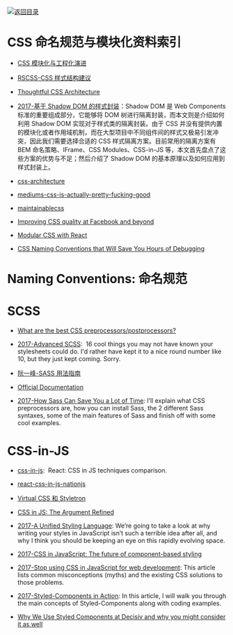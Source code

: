 [![返回目录](https://parg.co/UGo)](https://github.com/wxyyxc1992/Awesome-Links) 
# CSS 命名规范与模块化资料索引

* [CSS 模块化与工程化演进](https://mp.weixin.qq.com/s/1QkGy9UbRF3FtyBllmJdmA)

* [RSCSS-CSS 样式结构建议](https://github.com/rstacruz/rscss)

* [Thoughtful CSS Architecture](https://seesparkbox.com/foundry/thoughtful_css_architecture)

* [2017-基于 Shadow DOM 的样式封装](https://meowni.ca/posts/shadow-dom/)：Shadow DOM 是 Web Components 标准的重要组成部分，它能够将 DOM 树进行隔离封装，而本文则是介绍如何利用 Shadow DOM 实现对于样式类的隔离封装。由于 CSS 并没有提供内置的模块化或者作用域机制，而在大型项目中不同组件间的样式又极易引发冲突，因此我们需要选择合适的 CSS 样式隔离方案。目前常用的隔离方案有 BEM 命名策略、IFrame、CSS Modules、CSS-in-JS 等，本文首先盘点了这些方案的优势与不足；然后介绍了 Shadow DOM 的基本原理以及如何应用到样式封装上。

* [css-architecture](http://philipwalton.com/articles/css-architecture/)

* [mediums-css-is-actually-pretty-fucking-good](https://medium.com/@fat/mediums-css-is-actually-pretty-fucking-good-b8e2a6c78b06#.p4vui6i9h)

* [maintainablecss](http://maintainablecss.com/chapters/semantics/)

* [Improving CSS quality at Facebook and beyond](https://code.facebook.com/posts/879890885467584)

* [Modular CSS with React](https://medium.com/@pioul/modular-css-with-react-61638ae9ea3e#.wwleyppu3)

* [CSS Naming Conventions that Will Save You Hours of Debugging](https://parg.co/UkE)

# Naming Conventions: 命名规范

# SCSS

* [What are the best CSS preprocessors/postprocessors?](http://www.slant.co/topics/217/~css-preprocessors-postprocessors)

* [2017-Advanced SCSS](https://gist.github.com/jareware/4738651):  16 cool things you may not have known your stylesheets could do. I'd rather have kept it to a nice round number like 10, but they just kept coming. Sorry.

* [阮一峰-SASS 用法指南](http://www.ruanyifeng.com/blog/2012/06/sass.html)

* [Official Documentation](http://sass-lang.com/documentation/file.SASS_REFERENCE.html#variables_)

* [2017-How Sass Can Save You a Lot of Time](https://codeburst.io/how-sass-can-save-you-a-lot-of-time-f1198b658012): I’ll explain what CSS preprocessors are, how you can install Sass, the 2 different Sass syntaxes, some of the main features of Sass and finish off with some cool examples.

# CSS-in-JS

* [css-in-js](https://github.com/MicheleBertoli/css-in-js):  React: CSS in JS techniques comparison.

* [react-css-in-js-nationjs](http://blog.vjeux.com/2014/javascript/react-css-in-js-nationjs.html)

* [Virtual CSS 和 Styletron](http://www.zcfy.cc/article/virtual-css-with-styletron-1996.html)

* [CSS in JS: The Argument Refined](https://medium.com/@steida/css-in-js-the-argument-refined-471c7eb83955#.z6czxmcfm)

* [2017-A Unified Styling Language](https://medium.com/seek-blog/a-unified-styling-language-d0c208de2660): We’re going to take a look at why writing your styles in JavaScript isn’t such a terrible idea after all, and why I think you should be keeping an eye on this rapidly evolving space.

* [2017-CSS in JavaScript: The future of component-based styling](https://parg.co/bNe)

* [2017-Stop using CSS in JavaScript for web development](https://hackernoon.com/stop-using-css-in-javascript-for-web-development-fa32fb873dcc): This article lists common misconceptions (myths) and the existing CSS solutions to those problems.

* [2017-Styled-Components in Action](https://medium.com/@lvarayut/styled-components-in-action-723852f2a93d): In this article, I will walk you through the main concepts of Styled-Components along with coding examples.

* [Why We Use Styled Components at Decisiv and why you might consider it as well](https://hackernoon.com/why-we-use-styled-components-at-decisiv-a8ac6e1507ac?source=linkShare-fe48c4221a4c-1508836944)
